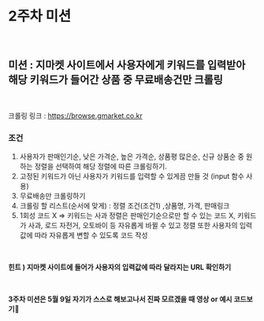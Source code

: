 # **2주차 미션**

<br/>

## **미션 : 지마켓 사이트에서 사용자에게 키워드를 입력받아 해당 키워드가 들어간 상품 중 무료배송건만 크롤링**

<br/>

크롤링 링크 : https://browse.gmarket.co.kr

### **조건**
1. 사용자가 판매인기순, 낮은 가격순, 높은 가격순, 상품평 많은순, 신규 상품순 중 원하는 정렬을 선택하여 해당 정렬에 따른 크롤링하기.
2. 고정된 키워드가 아닌 사용자가 키워드를 입력할 수 있게끔 만들 것 (input 함수 사용)
3. 무료배송만 크롤링하기
4. 크롤링 할 리스트(순서에 맞게) : 정렬 조건(조건1) ,상품명, 가격, 판매링크
5. 1회성 코드 X => 키워드는 사과 정렬은 판매인기순으로만 할 수 있는 코드 X, 키워드가 사과, 로드 자전거, 오토바이 등 자유롭게 바뀔 수 있고 정렬 또한 사용자의 입력값에 따라 자유롭게 변할 수 있도록 코드 작성

<br/>

**힌트 ) 지마켓 사이트에 들어가 사용자의 입력값에 따라 달라지는 URL 확인하기**

<br/>

**3주차 미션은 5월 9일
자기가 스스로 해보고나서 진짜 모르겠을 때 영상 or 예시 코드보기🧐**